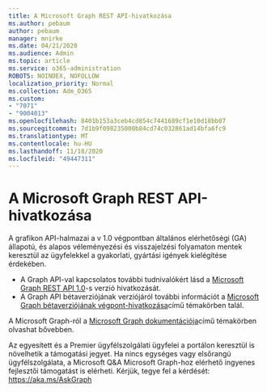 ```yaml
---
title: A Microsoft Graph REST API-hivatkozása
ms.author: pebaum
author: pebaum
manager: mnirke
ms.date: 04/21/2020
ms.audience: Admin
ms.topic: article
ms.service: o365-administration
ROBOTS: NOINDEX, NOFOLLOW
localization_priority: Normal
ms.collection: Adm_O365
ms.custom:
- "7071"
- "9004013"
ms.openlocfilehash: 8401b153a3ceb4cd854c7441689cf1e10d18bb07
ms.sourcegitcommit: 7d1b9f098235000b84cd74c032861ad14bfa6fc9
ms.translationtype: MT
ms.contentlocale: hu-HU
ms.lasthandoff: 11/18/2020
ms.locfileid: "49447311"
---
```

# <a name="microsoft-graph-rest-api-reference"></a>A Microsoft Graph REST API-hivatkozása

A grafikon API-halmazai a v 1.0 végpontban általános elérhetőségi (GA) állapotú, és alapos véleményezési és visszajelzési folyamaton mentek keresztül az ügyfelekkel a gyakorlati, gyártási igények kielégítése érdekében.

- A Graph API-val kapcsolatos további tudnivalókért lásd a [Microsoft Graph REST API 1.0](https://docs.microsoft.com/graph/api/overview?toc=.%2Fref%2Ftoc.json&view=graph-rest-1.0&preserve-view=true)-s verzió hivatkozását. 
- A Graph API bétaverziójának verziójáról további információt a [Microsoft Graph bétaverziójának végpont-hivatkozása](https://docs.microsoft.com/graph/api/overview?toc=.%2Fref%2Ftoc.json&view=graph-rest-beta&preserve-view=true)című témakörben talál.

A Microsoft Graph-ról a [Microsoft Graph dokumentációja](https://docs.microsoft.com/graph/)című témakörben olvashat bővebben.

Az egyesített és a Premier ügyfélszolgálati ügyfelei a portálon keresztül is növelhetik a támogatási jegyet. Ha nincs egységes vagy elsőrangú ügyfélszolgálata, a Microsoft Q&A Microsoft Graph-hoz elérhető ingyenes fejlesztői támogatást is elérheti. Kérjük, tegye fel a kérdését: https://aka.ms/AskGraph
